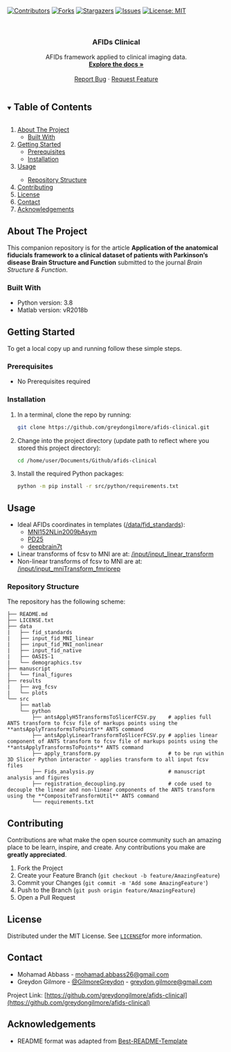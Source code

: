 
[![Contributors][contributors-shield]][contributors-url]
[![Forks][forks-shield]][forks-url]
[![Stargazers][stars-shield]][stars-url]
[![Issues][issues-shield]][issues-url]
[![License: MIT][license-shield]][license-url]


<!-- PROJECT LOGO -->
<br />
<p align="center">
  <h3 align="center">AFIDs Clinical</h3>
  <p align="center">
    AFIDs framework applied to clinical imaging data.
    <br />
    <a href="https://github.com/greydongilmore/afids-clinical"><strong>Explore the docs »</strong></a>
    <br />
    <br />
    <a href="https://github.com/greydongilmore/afids-clinical/issues">Report Bug</a>
    ·
    <a href="https://github.com/greydongilmore/afids-clinical/issues">Request Feature</a>
  </p>
</p>



<!-- TABLE OF CONTENTS -->
<details open="open">
  <summary><h2 style="display: inline-block">Table of Contents</h2></summary>
  <ol>
    <li>
      <a href="#about-the-project">About The Project</a>
      <ul>
        <li><a href="#built-with">Built With</a></li>
      </ul>
    </li>
    <li>
      <a href="#getting-started">Getting Started</a>
      <ul>
        <li><a href="#prerequisites">Prerequisites</a></li>
        <li><a href="#installation">Installation</a></li>
      </ul>
    </li>
    <li><a href="#usage">Usage</a></li>
      <ul>
        <li><a href="#repository-structure">Repository Structure</a></li>
      </ul>
    <li><a href="#contributing">Contributing</a></li>
    <li><a href="#license">License</a></li>
    <li><a href="#contact">Contact</a></li>
    <li><a href="#acknowledgements">Acknowledgements</a></li>
  </ol>
</details>



<!-- ABOUT THE PROJECT -->
## About The Project

This companion repository is for the article **Application of the anatomical fiducials framework to a clinical dataset of patients with Parkinson’s disease
Brain Structure and Function** submitted to the journal *Brain Structure & Function*.

### Built With

* Python version: 3.8
* Matlab version: vR2018b

<!-- GETTING STARTED -->
## Getting Started

To get a local copy up and running follow these simple steps.

### Prerequisites

* No Prerequisites required

### Installation

1. In a terminal, clone the repo by running:
    ```sh
    git clone https://github.com/greydongilmore/afids-clinical.git
    ```

2. Change into the project directory (update path to reflect where you stored this project directory):
    ```sh
    cd /home/user/Documents/Github/afids-clinical
    ```

3. Install the required Python packages:
    ```sh
    python -m pip install -r src/python/requirements.txt
    ```


<!-- USAGE EXAMPLES -->
## Usage

* Ideal AFIDs coordinates in templates ([/data/fid_standards](/data/fid_standards)):
    * [MNI152NLin2009bAsym](/data/fid_standards/MNI152NLin2009bAsym_rater_standard/MNI152NLin2009bAsym_standard_afids.fcsv)
    * [PD25](/data/fid_standards/PD25_standard_afids/PD25_standard_afids.fcsv)
    * [deepbrain7t](/data/fid_standards/deepbrain7t_standard_afids/deepbrain7t_standard_afids.fcsv)
* Linear transforms of fcsv to MNI are at: [/input/input_linear_transform](/input/input_linear_transform)
* Non-linear transforms of fcsv to MNI are at: [/input/input_mniTransform_fmriprep](/input/input_mniTransform_fmriprep)

### Repository Structure

The repository has the following scheme:
```
├── README.md
├── LICENSE.txt
├── data
|   ├── fid_standards
|   ├── input_fid_MNI_linear
|   ├── input_fid_MNI_nonlinear
|   ├── input_fid_native
|   ├── OASIS-1
|   └── demographics.tsv
├── manuscript
|   └── final_figures
├── results
|   ├── avg_fcsv
|   └── plots
└── src
    ├── matlab
    └── python
        ├── antsApplyH5TransformsToSlicerFCSV.py    # applies full ANTS transform to fcsv file of markups points using the **antsApplyTransformsToPoints** ANTS command 
        ├── antsApplyLinearTransformToSlicerFCSV.py # applies linear component of ANTS transform to fcsv file of markups points using the **antsApplyTransformsToPoints** ANTS command 
        ├── apply_transform.py                      # to be run within 3D Slicer Python interactor - applies transform to all input fcsv files
        ├── Fids_analysis.py                        # manuscript analysis and figures
        ├── registration_decoupling.py              # code used to decouple the linear and non-linear components of the ANTS transform using the **CompositeTransformUtil** ANTS command
        └── requirements.txt
```

<!-- CONTRIBUTING -->
## Contributing

Contributions are what make the open source community such an amazing place to be learn, inspire, and create. Any contributions you make are **greatly appreciated**.

1. Fork the Project
2. Create your Feature Branch (`git checkout -b feature/AmazingFeature`)
3. Commit your Changes (`git commit -m 'Add some AmazingFeature'`)
4. Push to the Branch (`git push origin feature/AmazingFeature`)
5. Open a Pull Request


<!-- LICENSE -->
## License

Distributed under the MIT License. See [`LICENSE`](LICENSE.txt)for more information.


<!-- CONTACT -->
## Contact

* Mohamad Abbass - mohamad.abbass26@gmail.com
* Greydon Gilmore - [@GilmoreGreydon](https://twitter.com/GilmoreGreydon) - greydon.gilmore@gmail.com

Project Link: [https://github.com/greydongilmore/afids-clinical](https://github.com/greydongilmore/afids-clinical)


<!-- ACKNOWLEDGEMENTS -->
## Acknowledgements

* README format was adapted from [Best-README-Template](https://github.com/othneildrew/Best-README-Template)


<!-- MARKDOWN LINKS & IMAGES -->
<!-- https://www.markdownguide.org/basic-syntax/#reference-style-links -->
[contributors-shield]: https://img.shields.io/github/contributors/greydongilmore/afids-clinical.svg?style=for-the-badge
[contributors-url]: https://github.com/greydongilmore/afids-clinical/graphs/contributors
[forks-shield]: https://img.shields.io/github/forks/greydongilmore/afids-clinical.svg?style=for-the-badge
[forks-url]: https://github.com/greydongilmore/afids-clinical/network/members
[stars-shield]: https://img.shields.io/github/stars/greydongilmore/afids-clinical.svg?style=for-the-badge
[stars-url]: https://github.com/greydongilmore/afids-clinical/stargazers
[issues-shield]: https://img.shields.io/github/issues/greydongilmore/afids-clinical.svg?style=for-the-badge
[issues-url]: https://github.com/greydongilmore/afids-clinical/issues
[license-shield]: https://img.shields.io/github/license/greydongilmore/afids-clinical.svg?style=for-the-badge
[license-url]: https://github.com/greydongilmore/afids-clinical/blob/master/LICENSE.txt
